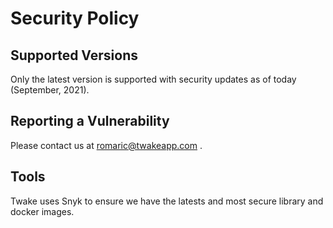 # Security Policy

## Supported Versions

Only the latest version is supported with security updates as of today (September, 2021).

## Reporting a Vulnerability

Please contact us at romaric@twakeapp.com .

## Tools

Twake uses Snyk to ensure we have the latests and most secure library and docker images.

